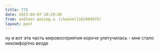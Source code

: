 ```yaml
---
title: 775
date: 2023-04-07 19:29:45
from: endless шизing ⍼ (channel1162404975)
layout: post
---
```


ну и вот эта часть мировосприятия короче улетучилась - мне стало некомфортно везде
